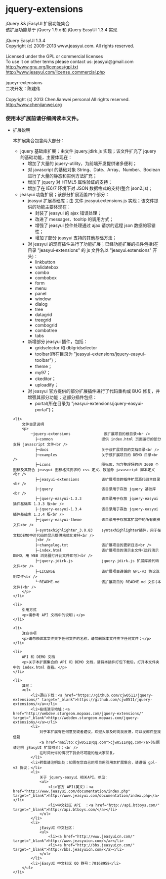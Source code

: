 ﻿jquery-extensions
====================
<p>
jQuery && jEasyUI 扩展功能集合<br />
该扩展功能基于 jQuery 1.9.x 和 jQuery EasyUI 1.3.4 实现<br />
<br />
jQuery EasyUI 1.3.4<br />
Copyright (c) 2009-2013 www.jeasyui.com. All rights reserved.<br />
<br />
Licensed under the GPL or commercial licenses<br />
To use it on other terms please contact us: jeasyui@gmail.com<br />
<a href="http://www.gnu.org/licenses/gpl.txt" target="_blank">http://www.gnu.org/licenses/gpl.txt</a>
<br />
<a href="http://www.jeasyui.com/license_commercial.php" target="_blank">http://www.jeasyui.com/license_commercial.php</a>
<br />
<br />
jqueyr-extensions<br />
二次开发：陈建伟<br />
<br />
Copyright (c) 2013 ChenJianwei personal All rights reserved.<br />
<a href="http://www.chenjianwei.org" target="_blank">http://www.chenjianwei.org</a>
</p>
<h3>使用本扩展前请仔细阅读本文件。</h3>
<ul>
    <li>
        扩展说明
        <p>
            本扩展集合包含两大部分：
            <ul>
                <li>
                    jquery 基础库扩展；由文件 jquery.jdirk.js 实现；该文件扩充了 jquery 的基础功能，主要体现在：
                    <ul>
                        <li>增加了大量的 jquery-utility，为前端开发提供诸多便利；</li>
                        <li>对 javascript 的基础对象 String、Date、Array、Number、Boolean 进行了大量的静态和实例方法扩充；</li>
                        <li>增加了 jquery 对 HTML5 属性验证的支持；</li>
                        <li>增加了在 IE6/7 环境下对 JSON 数据格式的支持(整合 json2.js)；</li>
                    </ul>
                </li>
                <li>
                    jeasyui 功能扩展；该部分扩展涵盖四个部分：
                    <ul>
                        <li>
                            jeasyui 扩展基础库；由 文件 jeasyui.extensions.js 实现；该文件提供的功能主要体现在：
                            <ul>
                                <li>封装了 jeasyui 的 ajax 错误处理；</li>
                                <li>改进了 messager、tooltip 的调用方式；</li>
                                <li>增强了 jeasyui 控件处理通过 ajax 请求的远程 json 数据的容错性；</li>
                                <li>增加了部分 jeasyui 支持的其他基础方法；</li>
                            </ul>
                        </li>
                        <li>
                            对 jeasyui 的现有插件进行了功能扩展；已经功能扩展的插件包括(在目录 "jeasyui-extensions" 的 js 文件名以 "jeasyui.extensions" 开头)：
                            <ul>
                                <li>linkbutton</li>
                                <li>validatebox</li>
                                <li>combo</li>
                                <li>combobox</li>
                                <li>form</li>
                                <li>menu</li>
                                <li>panel</li>
                                <li>window</li>
                                <li>dialog</li>
                                <li>tree</li>
                                <li>datagrid</li>
                                <li>treegrid</li>
                                <li>combogrid</li>
                                <li>combotree</li>
                                <li>tabs</li>
                            </ul>
                        </li>
                        <li>
                            新增部分 jeasyui 插件，包括：
                            <ul>
                                <li>gridselector 和 dblgridselector</li>
                                <li>toolbar(所在目录为 "jeasyui-extensions/jquery-easyui-toolbar")；</li>
                                <li>theme；</li>
                                <li>my97；</li>
                                <li>ckeditor；</li>
                                <li>uploadify；</li>
                            </ul>
                        </li>
                        <li>
                            对 jeasyui 官方提供的部分扩展插件进行了代码重构或 BUG 修复，并增强其部分功能；这部分插件包括：
                            <ul>
                                <li>portal(所在目录为 "jeasyui-extensions/jquery-easyui-portal")；</li>
                            </ul>
                        </li>
                    </ul>
                </li>
            </ul>
        </p>
    </li>

    <li>
        文件目录说明
        <p>
            ─jquery-extensions               该扩展项目的根目录<br />
              ├─common                      提供 index.html 页面运行的部分支持 javascript 文件<br />
              ├─docs                        关于该扩展项目的文档目录<br />
              ├─examples                    关于该扩展项目的 DEMO 目录<br />
              ├─icons                       图标库，包含整理好的约 3600 个图标及其符合 jeasyui 图标格式要求的 css 定义、数据源 javascript 脚本定义<br />
              ├─jeasyui-extensions          该扩展项目的插件扩展源代码主目录<br />
              ├─jquery                      该目录用于存放 jquery 基础库<br />
              ├─jquery-easyui-1.3.3         该目录用于存放 jquery-easyui 插件基础库 1.3.3 版<br />
              ├─jquery-easyui-1.3.4         该目录用于存放 jquery-easyui 插件基础库 1.3.4 版<br />
              ├─jquery-easyui-theme         该目录用于存放本扩展中的所有皮肤文件<br />
              ├─syntaxhighlighter_3.0.83    syntaxhighlighter插件，用于在文档DEMO中对代码的显示提供格式化支持<br />
              │<br />
              ├─changelog.txt               该扩展项目的更新日志<br />
              ├─index.html                  该扩展项目的演示主文件(运行演示 DEMO，用 WEB 浏览器打开此文件即可)<br />
              ├─jquery.jdirk.js             jquery.jdirk.js 扩展库源代码文件<br />
              ├─LICENSE                     该扩展项目遵循的 GPL-v3 协议说明文件<br />
              └─README.md                   该扩展项目的 README.md 文件(本文件)<br />
        </p>
    </li>

    <li>
        引用方式
        <p>请参考 API 文档中的说明；</p>
    </li>

    <li>
        注意事项
        <p>请勿修改本文件夹下任何文件的名称，请勿删除本文件夹下任何文件；</p>
    </li>

    <li>
        API 和 DEMO 文档
        <p>关于本扩展集合的 API 和 DEMO 文档，请将本插件打包下载后，打开本文件夹中的 index.html 查看。</p>
    </li>

    <li>
        其他：
        <ul>
            <li>源码下载：<a href="https://github.com/cjw0511/jquery-extensions/" target="_blank">https://github.com/cjw0511/jquery-extensions/</a></li>
            <li>在线演示地址：<a href="http://webdev.sturgeon.mopaas.com/jquery-extensions/" target="_blank">http://webdev.sturgeon.mopaas.com/jquery-extensions/</a></li>
            <li>
                对于本扩展有任何意见或者建议，欢迎大家及时向我反馈，可以发邮件至我信箱
                <a href="mailto:cjw0511@qq.com">cjw0511@qq.com</a>(标题请注明 jEasyUI 扩展相关)；<br />
                在时间允许的情况下我会尽可能的给大家回复。
            </li>
            <li>转载请注明出处；如需在您自己的项目用引用本扩展集合，请遵循 gpl-v3 协议；</li>
            <li>
                关于 jquery-easyui 相关API，参见：
                <ul>
                    <li>官方 API(英文)：<a href="http://www.jeasyui.com/documentation/index.php" target="_blank">http://www.jeasyui.com/documentation/index.php</a></li>
                    <li>中文社区 API  ：<a href="http://api.btboys.com/" target="_blank">http://api.btboys.com/</a></li>
                </ul>
            </li>
            <li>
                jEasyUI 中文社区：
                <ul>
                    <li><a href="http://www.jeasyuicn.com/" target="_blank">http://www.jeasyuicn.com/</a></li>
                    <li><a href="http://bbs.jeasyuicn.com/" target="_blank">http://bbs.jeasyuicn.com/</a></li>
                </ul>
            </li>
            <li>jEasyUI 中文社区 QQ 群号：70168958</li>
        </ul>
    </li>
</ul>